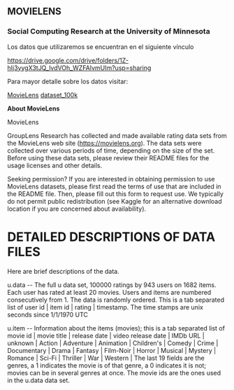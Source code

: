 ## MOVIELENS

### Social Computing Research at the University of Minnesota

Los datos que utilizaremos se encuentran en el siguiente vínculo

https://drive.google.com/drive/folders/1Z-hIj3yygX3tJQ_lvdVOh_WZFAIvmUIm?usp=sharing

Para mayor detalle sobre los datos visitar:

[MovieLens](https://grouplens.org/datasets/movielens/)
[dataset_100k](https://grouplens.org/datasets/movielens/100k/)


**About MovieLens**


MovieLens

GroupLens Research has collected and made available rating data sets from the MovieLens web site (https://movielens.org). The data sets were collected over various periods of time, depending on the size of the set. Before using these data sets, please review their README files for the usage licenses and other details.

Seeking permission? If you are interested in obtaining permission to use MovieLens datasets, please first read the terms of use that are included in the README file. Then, please fill out this form to request use.  We typically do not permit public redistribution (see Kaggle for an alternative download location if you are concerned about availability).



DETAILED DESCRIPTIONS OF DATA FILES
==============================================

Here are brief descriptions of the data.


u.data     -- The full u data set, 100000 ratings by 943 users on 1682 items.
              Each user has rated at least 20 movies.  Users and items are
              numbered consecutively from 1.  The data is randomly
              ordered. This is a tab separated list of 
	         user id | item id | rating | timestamp. 
              The time stamps are unix seconds since 1/1/1970 UTC   


u.item     -- Information about the items (movies); this is a tab separated
              list of
              movie id | movie title | release date | video release date |
              IMDb URL | unknown | Action | Adventure | Animation |
              Children's | Comedy | Crime | Documentary | Drama | Fantasy |
              Film-Noir | Horror | Musical | Mystery | Romance | Sci-Fi |
              Thriller | War | Western |
              The last 19 fields are the genres, a 1 indicates the movie
              is of that genre, a 0 indicates it is not; movies can be in
              several genres at once.
              The movie ids are the ones used in the u.data data set.

